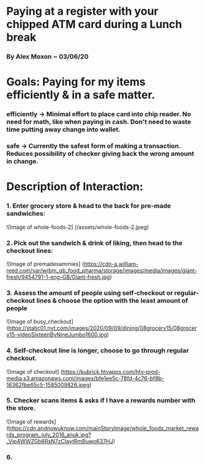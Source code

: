 # Paying at a register with your chipped ATM card during a Lunch break

### By Alex Moxon ~ 03/06/20

# Goals: Paying for my items **efficiently** & in a **safe** matter.

### **efficiently** -> Minimal effort to place card into chip reader. No need for math, like when paying in cash. Don't need to waste time putting away change into wallet.
### **safe** -> Currently the safest form of making a transaction. Reduces possibility of checker giving back the wrong amount in change.

# Description of Interaction:
### 1. Enter grocery store & head to the back for pre-made sandwiches:
![Image of whole-foods-2]
(/assets/whole-foods-2.jpeg)
### 2. Pick out the sandwich & drink of liking, then head to the checkout lines:
![Image of premadesammies]
(https://cdn-a.william-reed.com/var/wrbm_gb_food_pharma/storage/images/media/images/giant-fresh/9454791-1-eng-GB/Giant-fresh.jpg)
### 3. Assess the amount of people using self-checkout or regular-checkout lines & choose the option with the least amount of people
![Image of busy_checkout]
(https://static01.nyt.com/images/2020/09/09/dining/08grocery15/08grocery15-videoSixteenByNineJumbo1600.jpg)
### 4. Self-checkout line is longer, choose to go through regular checkout.
![Image of checkout]
(https://kubrick.htvapps.com/htv-prod-media.s3.amazonaws.com/images/bfe1ee5c-78fd-4c76-bf8b-16362fbe65c5-1585009826.jpeg)
### 5. Checker scans items & asks if I have a rewards number with the store.
![Image of rewards]
(https://cdn.andnowuknow.com/mainStoryImage/whole_foods_market_rewards_program_july_2016_anuk.jpg?_Vip4WWZGb6RsN7zCIaytRmBuwo637HJ)
### 6. 
